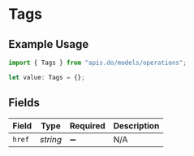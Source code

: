 # Tags

## Example Usage

```typescript
import { Tags } from "apis.do/models/operations";

let value: Tags = {};
```

## Fields

| Field              | Type               | Required           | Description        |
| ------------------ | ------------------ | ------------------ | ------------------ |
| `href`             | *string*           | :heavy_minus_sign: | N/A                |